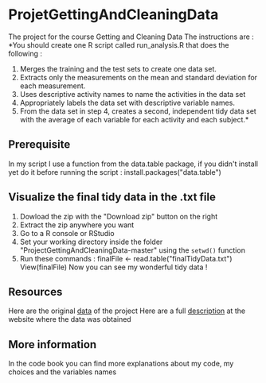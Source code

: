 # ProjetGettingAndCleaningData
The project for the course Getting and Cleaning Data
The instructions are :
*You should create one R script called run_analysis.R that does the following :
1. Merges the training and the test sets to create one data set.
2. Extracts only the measurements on the mean and standard deviation for each measurement. 
3. Uses descriptive activity names to name the activities in the data set
4. Appropriately labels the data set with descriptive variable names. 
5. From the data set in step 4, creates a second, independent tidy data set with the average of each variable for each activity and each subject.*


## Prerequisite
In my script I use a function from the data.table package, if you didn't install yet do it before running the script :
    install.packages("data.table")
    
## Visualize the final tidy data in the .txt file
1. Dowload the zip with the "Download zip" button on the right
2. Extract the zip anywhere you want
3. Go to a R console or RStudio
4. Set your working directory inside the folder "ProjectGettingAndCleaningData-master" using the `setwd()` function
5. Run these commands :
    finalFile <- read.table("finalTidyData.txt")
    View(finalFile)
Now you can see my wonderful tidy data !

## Resources
Here are the original [data](https://d396qusza40orc.cloudfront.net/getdata%2Fprojectfiles%2FUCI%20HAR%20Dataset.zip) of the project
Here are a full [description](http://archive.ics.uci.edu/ml/datasets/Human+Activity+Recognition+Using+Smartphones) at the website where the data was obtained

## More information
In the code book you can find more explanations about my code, my choices and the variables names